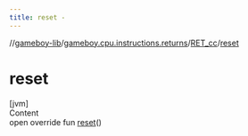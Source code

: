 ```yaml
---
title: reset -
---
```

//[gameboy-lib](../../index.md)/[gameboy.cpu.instructions.returns](../index.md)/[RET_cc](index.md)/[reset](reset.md)



# reset  
[jvm]  
Content  
open override fun [reset](reset.md)()  



